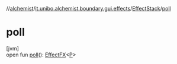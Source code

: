 //[alchemist](../../../index.md)/[it.unibo.alchemist.boundary.gui.effects](../index.md)/[EffectStack](index.md)/[poll](poll.md)

# poll

[jvm]\
open fun [poll](poll.md)(): [EffectFX](../-effect-f-x/index.md)<[P](../../it.unibo.alchemist.boundary.gui.effects.json/-effect-group-adapter/index.md)>

